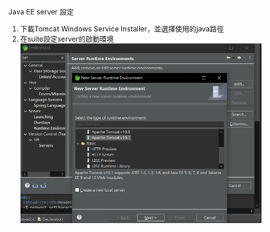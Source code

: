 Java EE server 設定

1. 下載Tomcat Windows Service Installer，並選擇使用的java路徑 
2. 在suite設定server的啟動環境![alt text](<../teacher_save/螢幕擷取畫面 2024-09-21 143654.png>)
